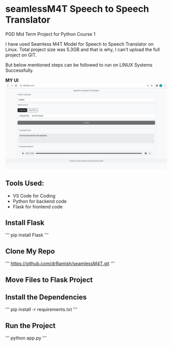 # seamlessM4T Speech to Speech Translator
PGD Mid Term Project for Python Course 1

I have used Seamless M4T Model for Speech to Speech Translator on Linux.
Total project size was 5.3GB and that is why, I can't upload the full project on GIT.

But below mentioned steps can be followed to run on LINUX Systems Successfully.

**MY UI**
![alt text](https://github.com/drRamish/seamlessM4T/blob/main/Screenshot%20from%202023-09-20%2015-21-00.png)


## Tools Used:
* VS Code for Coding
* Python for backend code
* Flask for frontend code

## Install Flask
'''
pip install Flask
'''

## Clone My Repo
'''
https://github.com/drRamish/seamlessM4T.git
'''

## Move Files to Flask Project

## Install the Dependencies
'''
pip install -r requirements.txt
'''

## Run the Project
'''
python app.py
'''



